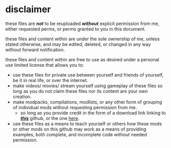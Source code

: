 # disclaimer 
  
  these files are ***not*** to be reuploaded ***without*** explicit permission from me, either requested perms, or perms granted to you in this document.
  
  these files and content within are under the sole ownership of me, unless stated otherwise, and may be edited, deleted, or changed in any way without forward notification.
  
  these files and content within are free to use as desired under a personal use limited license that allows you to:
  * use these files for private use between yourself and friends of yourself, be it in real life, or over the internet.
  * make videos/ movies/ stream yourself using gameplay of these files so long as you do not claim these files nor its content are your own creation.
  * make modpacks, compilations, modlists, or any other form of grouping of individual mods without requesting permission from me.
    * so long as you provide credit in the form of a download link linking to [***this***](https://github.com/BLCM/BLCMods/tree/master/Borderlands%202%20mods/Ethel) github, or the one [here](https://github.com/Ethel173/BL2-Modding).
  * use these files as a means to teach yourself or others how these mods or other mods on this github may work as a means of providing examples, both complete, and incomplete code without needed permission.
